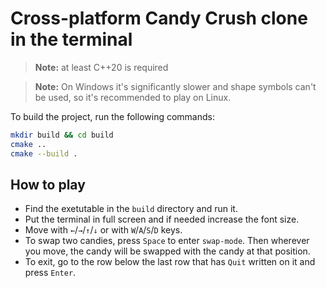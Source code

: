 # Cross-platform Candy Crush clone in the terminal

> **Note:** at least C++20 is required

> **Note:** On Windows it's significantly slower and shape symbols can't be used, so it's recommended to play on Linux.

To build the project, run the following commands:

```bash
mkdir build && cd build
cmake ..
cmake --build .
```

## How to play
- Find the exetutable in the `build` directory and run it.
- Put the terminal in full screen and if needed increase the font size.
- Move with `←`/`→`/`↑`/`↓` or with `W`/`A`/`S`/`D` keys.
- To swap two candies, press `Space` to enter `swap-mode`. Then wherever you move, the candy will be swapped with the candy at that position.
- To exit, go to the row below the last row that has `Quit` written on it and press `Enter`.